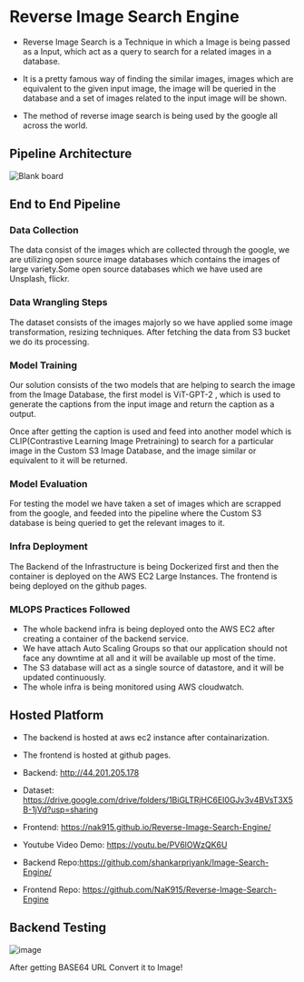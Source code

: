 # Reverse Image Search Engine

* Reverse Image Search is a Technique in which a Image is being passed as a Input, which act as a query to search for a related images in a database.

* It is a pretty famous way of finding the similar images, images which are equivalent to the given input image, the image will be queried in the database and a set of images related to the input image will be shown.

* The method of reverse image search is being used by the google all across the world.


## Pipeline Architecture

![Blank board](https://user-images.githubusercontent.com/53623244/188302535-990c0ab6-e2cf-4689-b737-dd6549415a33.png)

## End to End Pipeline

### Data Collection
The data consist of the images which are collected through the google, we are utilizing open source image databases which contains the images of large variety.Some open source databases which we have used are Unsplash, flickr.

### Data Wrangling Steps
The dataset consists of the images majorly so we have applied some image transformation, resizing techniques. After fetching the data from S3 bucket we do its processing.

### Model Training
Our solution consists of the two models that are helping to search the image from the Image Database, the first model is ViT-GPT-2 , which is used to generate the captions from the input image and return the caption as a output.

Once after getting the caption is used and feed into another model which is CLIP(Contrastive Learning Image Pretraining) to search for a particular image in the Custom S3 Image Database, and the image similar or equivalent to it will be returned.

### Model Evaluation
For testing the model we have taken a set of images which are scrapped from the google, and feeded into the pipeline where the Custom S3 database is being queried to get the relevant images to it.

### Infra Deployment
The Backend of the Infrastructure is being Dockerized first and then the container is deployed on the AWS EC2 Large Instances. 
The frontend is being deployed on the github pages.

### MLOPS Practices Followed
* The whole backend infra is being deployed onto the AWS EC2 after creating a container of the backend service.
* We have attach Auto Scaling Groups so that our application should not face any downtime at all and it will be available up most of the time.
* The S3 database will act as a single source of datastore, and it will be updated continuously.
* The whole infra is being monitored using AWS cloudwatch.



## Hosted Platform

* The backend is hosted at aws ec2 instance after containarization.
* The frontend is hosted at github pages.

* Backend: http://44.201.205.178

* Dataset: https://drive.google.com/drive/folders/1BiGLTRjHC6EI0GJv3v4BVsT3X5B-1jVd?usp=sharing

* Frontend: https://nak915.github.io/Reverse-Image-Search-Engine/

* Youtube Video Demo: https://youtu.be/PV6lOWzQK6U

* Backend Repo:https://github.com/shankarpriyank/Image-Search-Engine/

* Frontend Repo: https://github.com/NaK915/Reverse-Image-Search-Engine


## Backend Testing
![image](https://user-images.githubusercontent.com/53623244/188305400-1cb84764-c4a1-445a-8694-dea6870c615c.png)

After getting BASE64 URL Convert it to Image!

